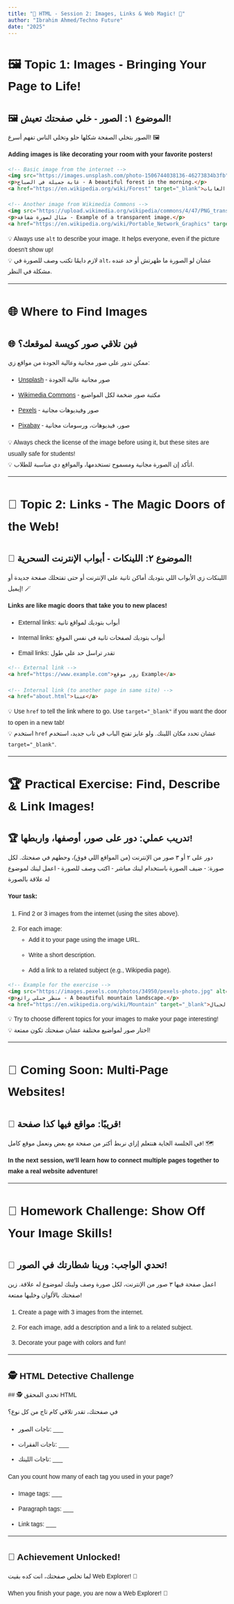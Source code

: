 ```yaml
---
title: "🌟 HTML - Session 2: Images, Links & Web Magic! 🌟"
author: "Ibrahim Ahmed/Techno Future"
date: "2025"
---
```

<link href="https://fonts.googleapis.com/css2?family=Cairo:wght@400;700&family=Amiri&display=swap" rel="stylesheet">

<style>
body, p, li { line-height: 1.8; margin-bottom: 0.7em; font-family: 'Cairo', 'Amiri', sans-serif; }
h1, h2, h3, h4, h5, h6 { margin-top: 1.4em; margin-bottom: 0.6em; }
code { white-space: pre-wrap; }
</style>

# 🖼️ Topic 1: Images - Bringing Your Page to Life!

## 🖼️ الموضوع ١: الصور - خلي صفحتك تعيش!

<div class="arabic">
الصور بتخلي الصفحة شكلها حلو وتخلي الناس تفهم أسرع! 🖼️
</div>

**Adding images is like decorating your room with your favorite posters!**

```html
<!-- Basic image from the internet -->
<img src="https://images.unsplash.com/photo-1506744038136-46273834b3fb" alt="Beautiful Forest" width="300">
<p>غابة جميلة في الصباح - A beautiful forest in the morning.</p>
<a href="https://en.wikipedia.org/wiki/Forest" target="_blank">تعرف على الغابات - Learn about forests</a>

<!-- Another image from Wikimedia Commons -->
<img src="https://upload.wikimedia.org/wikipedia/commons/4/47/PNG_transparency_demonstration_1.png" alt="Transparent PNG Example" width="300">
<p>مثال لصورة شفافة - Example of a transparent image.</p>
<a href="https://en.wikipedia.org/wiki/Portable_Network_Graphics" target="_blank">ما هو PNG؟ - What is PNG?</a>
```

<div class="tip">
💡 Always use <code>alt</code> to describe your image. It helps everyone, even if the picture doesn't show up!
</div>

<div class="arabic tip">
💡 لازم دايمًا تكتب وصف للصورة في <code>alt</code>، عشان لو الصورة ما ظهرتش أو حد عنده مشكلة في النظر.
</div>

---

# 🌐 Where to Find Images

## 🌐 فين تلاقي صور كويسة لموقعك؟

<div class="arabic">
ممكن تدور على صور مجانية وعالية الجودة من مواقع زي:
</div>

- [Unsplash](https://unsplash.com/) - صور مجانية عالية الجودة
- [Wikimedia Commons](https://commons.wikimedia.org/) - مكتبة صور ضخمة لكل المواضيع
- [Pexels](https://www.pexels.com/) - صور وفيديوهات مجانية
- [Pixabay](https://pixabay.com/) - صور، فيديوهات، ورسومات مجانية

<div class="tip">
💡 Always check the license of the image before using it, but these sites are usually safe for students!
</div>

<div class="arabic tip">
💡 اتأكد إن الصورة مجانية ومسموح تستخدمها، والمواقع دي مناسبة للطلاب.
</div>

---

# 🔗 Topic 2: Links - The Magic Doors of the Web!

## 🔗 الموضوع ٢: اللينكات - أبواب الإنترنت السحرية!

<div class="arabic">
اللينكات زي الأبواب اللي بتوديك أماكن تانية على الإنترنت أو حتى تفتحلك صفحة جديدة أو إيميل! 🪄
</div>

**Links are like magic doors that take you to new places!**
- External links: أبواب بتوديك لمواقع تانية
- Internal links: أبواب بتوديك لصفحات تانية في نفس الموقع
- Email links: تقدر تراسل حد على طول

```html
<!-- External link -->
<a href="https://www.example.com">زور موقع Example</a>

<!-- Internal link (to another page in same site) -->
<a href="about.html">عننا</a>
```

<div class="tip">
💡 Use <code>href</code> to tell the link where to go. Use <code>target="_blank"</code> if you want the door to open in a new tab!
</div>

<div class="arabic tip">
💡 استخدم <code>href</code> عشان تحدد مكان اللينك. ولو عايز تفتح الباب في تاب جديد، استخدم <code>target="_blank"</code>.
</div>

---

# 🏆 Practical Exercise: Find, Describe & Link Images!

## 🏆 تدريب عملي: دور على صور، أوصفها، واربطها!

<div class="arabic">
دور على ٢ أو ٣ صور من الإنترنت (من المواقع اللي فوق)، وحطهم في صفحتك. لكل صورة:
- ضيف الصورة باستخدام لينك مباشر
- اكتب وصف للصورة
- اعمل لينك لموضوع له علاقة بالصورة
</div>

**Your task:**
1. Find 2 or 3 images from the internet (using the sites above).
2. For each image:
   - Add it to your page using the image URL.
   - Write a short description.
   - Add a link to a related subject (e.g., Wikipedia page).

```html
<!-- Example for the exercise -->
<img src="https://images.pexels.com/photos/34950/pexels-photo.jpg" alt="Mountain Landscape" width="250">
<p>منظر جبلي رائع - A beautiful mountain landscape.</p>
<a href="https://en.wikipedia.org/wiki/Mountain" target="_blank">اعرف أكتر عن الجبال - Learn more about mountains</a>
```

<div class="tip">
💡 Try to choose different topics for your images to make your page interesting!
</div>

<div class="arabic tip">
💡 اختار صور لمواضيع مختلفة عشان صفحتك تكون ممتعة!
</div>

---

# 📄 Coming Soon: Multi-Page Websites!

## 📄 قريبًا: مواقع فيها كذا صفحة!

<div class="arabic">
في الجلسة الجاية هنتعلم إزاي نربط أكتر من صفحة مع بعض ونعمل موقع كامل! 🗺️
</div>

**In the next session, we'll learn how to connect multiple pages together to make a real website adventure!**

---

# 📝 Homework Challenge: Show Off Your Image Skills!

## 📝 تحدي الواجب: ورينا شطارتك في الصور!

<div class="arabic">
اعمل صفحة فيها ٣ صور من الإنترنت، لكل صورة وصف ولينك لموضوع له علاقة. زين صفحتك بالألوان وخليها ممتعة!
</div>

1. Create a page with 3 images from the internet.
2. For each image, add a description and a link to a related subject.
3. Decorate your page with colors and fun!

---

## 🕵️ HTML Detective Challenge

<div class="arabic">
## 🕵️ تحدي المحقق HTML

في صفحتك، تقدر تلاقي كام تاج من كل نوع؟
- تاجات الصور: ___
- تاجات الفقرات: ___
- تاجات اللينك: ___
</div>

Can you count how many of each tag you used in your page?
- Image tags: ___
- Paragraph tags: ___
- Link tags: ___

---

## 🏅 Achievement Unlocked!

<div class="arabic">
لما تخلص صفحتك، انت كده بقيت Web Explorer! 🥳
</div>

When you finish your page, you are now a Web Explorer! 🥳
